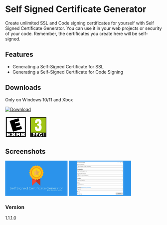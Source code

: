 # Self Signed Certificate Generator
Create unlimited SSL and Code signing certificates for yourself with Self Signed Certificate Generator. You can use it in your web projects or security of your code. Remember, the certificates you create here will be self-signed.

## Features

 - Generating a Self-Signed Certificate for SSL
 - Generating a Self-Signed Certificate for Code Signing
## Downloads
Only on Windows 10/11 and Xbox

[![Download](https://img.shields.io/badge/Download-Microsoft%20Store-brightgreen)](https://www.microsoft.com/store/apps/9PF4X1JG1D94)

![ESBR](https://raw.githubusercontent.com/korayustundag/Self-Signed-Certificate-Generator/main/Shared/esbr.png)
![PEGI](https://raw.githubusercontent.com/korayustundag/Self-Signed-Certificate-Generator/main/Shared/pegi.png)

## Screenshots
<img src="https://raw.githubusercontent.com/korayustundag/Self-Signed-Certificate-Generator/main/Shared/s1.png" width="200">
<img src="https://raw.githubusercontent.com/korayustundag/Self-Signed-Certificate-Generator/main/Shared/s2.png" width="200">

### Version
1.1.1.0
